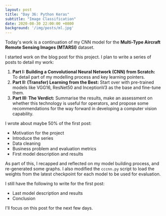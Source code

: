 ```yaml
---
layout: post
title: "Day 36: Python Keras"
subtitle: "Image Classification"
date: 2020-08-30 22:00:00 +0800
background: '/img/posts/ml.jpg'
---
```


Today's work is a continuation of my CNN model for the **Multi-Type Aircraft Remote Sensing Images (MTARSI)** dataset.

I started work on the blog post for this project. I plan to write a series of posts to detail my work:

1. **Part I: Building a Convolutional Neural Network (CNN) from Scratch:** To detail part of my modelling process and key learning pointers.
2. **Part II: (Transfer) Learning from the Best:** Start over with pre-trained models like VGG16, ResNet50 and InceptionV3 as the base and fine-tune them.
3. **Part III: The Verdict:** Summarise the results, make an assessment on whether this technology is useful for operators, and propose some recommendations for the way forward in developing a computer vision capability.

I wrote about maybe 50% of the first post:

* Motivation for the project
* Introduce the series
* Data cleaning
* Business problem and evaluation metrics
* First model description and results

As part of this, I recapped and reflected on my model building process, and re-generated some graphs. I also modified the `cccnn.py` script to load the weights from the latest checkpoint for each model to be used for evaluation.

I still have the following to write for the first post:

* Last model description and results
* Conclusion

I'll focus on this post for the next few days.